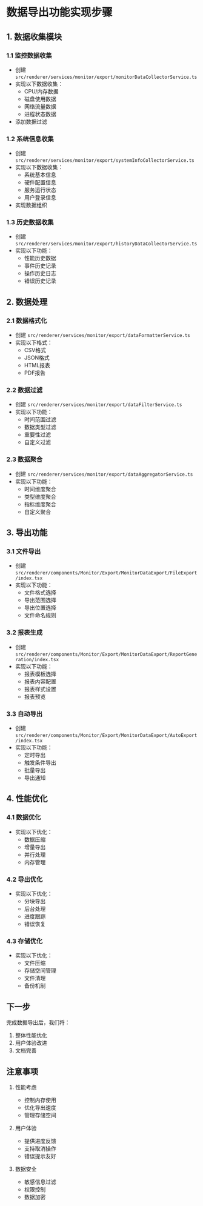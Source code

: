 # 数据导出功能实现步骤

## 1. 数据收集模块

### 1.1 监控数据收集
- 创建 `src/renderer/services/monitor/export/monitorDataCollectorService.ts`
- 实现以下数据收集：
  * CPU/内存数据
  * 磁盘使用数据
  * 网络流量数据
  * 进程状态数据
- 添加数据过滤

### 1.2 系统信息收集
- 创建 `src/renderer/services/monitor/export/systemInfoCollectorService.ts`
- 实现以下数据收集：
  * 系统基本信息
  * 硬件配置信息
  * 服务运行状态
  * 用户登录信息
- 实现数据组织

### 1.3 历史数据收集
- 创建 `src/renderer/services/monitor/export/historyDataCollectorService.ts`
- 实现以下功能：
  * 性能历史数据
  * 事件历史记录
  * 操作历史日志
  * 错误历史记录

## 2. 数据处理

### 2.1 数据格式化
- 创建 `src/renderer/services/monitor/export/dataFormatterService.ts`
- 实现以下格式：
  * CSV格式
  * JSON格式
  * HTML报表
  * PDF报告

### 2.2 数据过滤
- 创建 `src/renderer/services/monitor/export/dataFilterService.ts`
- 实现以下功能：
  * 时间范围过滤
  * 数据类型过滤
  * 重要性过滤
  * 自定义过滤

### 2.3 数据聚合
- 创建 `src/renderer/services/monitor/export/dataAggregatorService.ts`
- 实现以下功能：
  * 时间维度聚合
  * 类型维度聚合
  * 指标维度聚合
  * 自定义聚合

## 3. 导出功能

### 3.1 文件导出
- 创建 `src/renderer/components/Monitor/Export/MonitorDataExport/FileExport/index.tsx`
- 实现以下功能：
  * 文件格式选择
  * 导出范围选择
  * 导出位置选择
  * 文件命名规则

### 3.2 报表生成
- 创建 `src/renderer/components/Monitor/Export/MonitorDataExport/ReportGeneration/index.tsx`
- 实现以下功能：
  * 报表模板选择
  * 报表内容配置
  * 报表样式设置
  * 报表预览

### 3.3 自动导出
- 创建 `src/renderer/components/Monitor/Export/MonitorDataExport/AutoExport/index.tsx`
- 实现以下功能：
  * 定时导出
  * 触发条件导出
  * 批量导出
  * 导出通知

## 4. 性能优化

### 4.1 数据优化
- 实现以下优化：
  * 数据压缩
  * 增量导出
  * 并行处理
  * 内存管理

### 4.2 导出优化
- 实现以下优化：
  * 分块导出
  * 后台处理
  * 进度跟踪
  * 错误恢复

### 4.3 存储优化
- 实现以下优化：
  * 文件压缩
  * 存储空间管理
  * 文件清理
  * 备份机制

## 下一步

完成数据导出后，我们将：
1. 整体性能优化
2. 用户体验改进
3. 文档完善

## 注意事项

1. 性能考虑
   - 控制内存使用
   - 优化导出速度
   - 管理存储空间

2. 用户体验
   - 提供进度反馈
   - 支持取消操作
   - 错误提示友好

3. 数据安全
   - 敏感信息过滤
   - 权限控制
   - 数据加密 